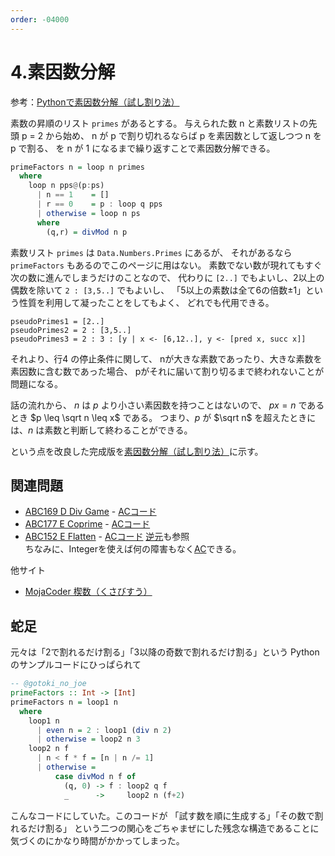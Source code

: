 ```yaml
---
order: -04000
---
```


# 4.素因数分解

参考：[Pythonで素因数分解（試し割り法）](https://note.nkmk.me/python-prime-factorization/)

素数の昇順のリスト `primes` があるとする。
与えられた数 n と素数リストの先頭 p = 2 から始め、
n が p で割り切れるならば p を素因数として返しつつ n を p で割る、
を n が 1 になるまで繰り返すことで素因数分解できる。

```haskell #
primeFactors n = loop n primes
  where
    loop n pps@(p:ps)
      | n == 1    = []
      | r == 0    = p : loop q pps
      | otherwise = loop n ps
      where
        (q,r) = divMod n p
```

素数リスト `primes` は `Data.Numbers.Primes` にあるが、
それがあるなら `primeFactors` もあるのでこのページに用はない。
素数でない数が現れてもすぐ次の数に進んでしまうだけのことなので、
代わりに `[2..]` でもよいし、2以上の偶数を除いて `2 : [3,5..]` でもよいし、
「5以上の素数は全て6の倍数±1」という性質を利用して凝ったことをしてもよく、
どれでも代用できる。

```
pseudoPrimes1 = [2..]
pseudoPrimes2 = 2 : [3,5..]
pseudoPrimes3 = 2 : 3 : [y | x <- [6,12..], y <- [pred x, succ x]]
```

それより、行4 の停止条件に関して、
nが大きな素数であったり、大きな素数を素因数に含む数であった場合、
pがそれに届いて割り切るまで終われないことが問題になる。

話の流れから、 $n$ は $p$ より小さい素因数を持つことはないので、
$p x = n$ であるとき $p \leq \sqrt n \leq x$ である。
つまり、$p$ が $\sqrt n$ を超えたときには、$n$ は素数と判断して終わることができる。

という点を改良した完成版を[素因数分解（試し割り法）](/snippets/integer/primefactors/)に示す。

## 関連問題

- [ABC169 D Div Game](https://atcoder.jp/contests/abc169/tasks/abc169_d) - [ACコード](https://atcoder.jp/contests/abc169/submissions/22775113)
- [ABC177 E Coprime](https://atcoder.jp/contests/abc177/tasks/abc177_e) - [ACコード](https://atcoder.jp/contests/abc177/submissions/22737449)
- [ABC152 E Flatten](https://atcoder.jp/contests/abc152/tasks/abc152_e) - [ACコード](https://atcoder.jp/contests/abc152/submissions/28668915) [逆元](../14.modrecip/)も参照  
ちなみに、Integerを使えば何の障害もなく[AC](https://atcoder.jp/contests/abc152/submissions/9830048)できる。

他サイト

- [MojaCoder 楔数（くさびすう）](https://mojacoder.app/users/H20/problems/sphenic-number)

## 蛇足

元々は「2で割れるだけ割る」「3以降の奇数で割れるだけ割る」という
Pythonのサンプルコードにひっぱられて

```haskell
-- @gotoki_no_joe
primeFactors :: Int -> [Int]
primeFactors n = loop1 n
  where
    loop1 n
      | even n = 2 : loop1 (div n 2)
      | otherwise = loop2 n 3
    loop2 n f
      | n < f * f = [n | n /= 1]
      | otherwise =
          case divMod n f of
            (q, 0) -> f : loop2 q f
            _      ->     loop2 n (f+2)
```

こんなコードにしていた。このコードが
「試す数を順に生成する」「その数で割れるだけ割る」
という二つの関心をごちゃまぜにした残念な構造であることに
気づくのにかなり時間がかかってしまった。

